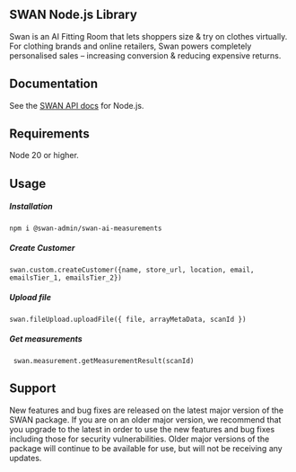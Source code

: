 ## SWAN Node.js Library

Swan is an AI Fitting Room that lets shoppers size & try on clothes virtually. For clothing brands and online retailers, Swan powers completely personalised sales – increasing conversion & reducing expensive returns.

## Documentation

See the <a href="https://www.swanvision.ai/docs">SWAN API docs</a> for Node.js.

## Requirements

Node 20 or higher.

## Usage

##### Installation

    npm i @swan-admin/swan-ai-measurements

##### Create Customer

    swan.custom.createCustomer({name, store_url, location, email, emailsTier_1, emailsTier_2})

##### Upload file

    swan.fileUpload.uploadFile({ file, arrayMetaData, scanId })

##### Get measurements

     swan.measurement.getMeasurementResult(scanId)

## Support

New features and bug fixes are released on the latest major version of the SWAN package. If you are on an older major version, we recommend that you upgrade to the latest in order to use the new features and bug fixes including those for security vulnerabilities. Older major versions of the package will continue to be available for use, but will not be receiving any updates.
